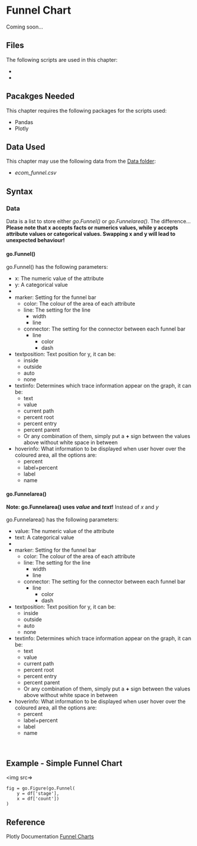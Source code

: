 # Funnel Chart
Coming soon...


## Files
The following scripts are used in this chapter:
<ul>
	<li></li>
	<li></li>
</ul>

## Pacakges Needed
This chapter requires the following packages for the scripts used:
<ul>
	<li>Pandas</li>
	<li>Plotly</li>
</ul>

## Data Used
This chapter may use the following data from the [Data folder](../Data):
<ul>
	<li><i>ecom_funnel.csv</i></li>
</ul>

## Syntax
### Data
Data is a list to store either <i>go.Funnel()</i> or <i>go.Funnelarea()</i>. The difference... <b>Please note that x accepts facts or numerics values, while y accepts attribute values or categorical values. Swapping x and y will lead to unexpected behaviour!</b>

#### go.Funnel()
go.Funnel() has the following parameters:
<ul>
	<li>x: The numeric value of the attribute</li>
	<li>y: A categorical value</li>
	<li></li>
	<li>marker: Setting for the funnel bar
		<ul>
			<li>color: The colour of the area of each attribute</li>
			<li>line: The setting for the line
				<ul>
					<li>width</li>
					<li>line</li>
				</ul></li>
			<li>connector: The setting for the connector between each funnel bar
				<ul>
					<li>line
						<ul>
							<li>color</li>
							<li>dash</li>
						</ul>
					</li>
				</ul></li>
		</ul></li>
	<li>textposition: Text position for y, it can be:
		<ul>
			<li>inside</li>
			<li>outside</li>
			<li>auto</li>
			<li>none</li>
		</ul>
		</li>
	<li>textinfo: Determines which trace information appear on the graph, it can be:
		<ul>
			<li>text</li>
			<li>value</li>
			<li>current path</li>
			<li>percent root</li>
			<li>percent entry</li>
			<li>percent parent</li>
			<li>Or any combination of them, simply put a <b>+</b> sign between the values above without white space in between</li>
		</ul>
	</li>
	<li>hoverinfo: What information to be displayed when user hover over the coloured area, all the options are:
		<ul>
			<li>percent</li>
			<li>label+percent</li>
			<li>label</li>
			<li>name</li>
		</ul></li>
</ul>


#### go.Funnelarea()
<b>Note: go.Funnelarea() uses <i>value</i> and <i>text</i>!</b> Instead of <i>x</i> and <i>y</i>
<br><br>
go.Funnelarea() has the following parameters:
<ul>
	<li>value: The numeric value of the attribute</li>
	<li>text: A categorical value</li>
	<li></li>
	<li>marker: Setting for the funnel bar
		<ul>
			<li>color: The colour of the area of each attribute</li>
			<li>line: The setting for the line
				<ul>
					<li>width</li>
					<li>line</li>
				</ul></li>
			<li>connector: The setting for the connector between each funnel bar
				<ul>
					<li>line
						<ul>
							<li>color</li>
							<li>dash</li>
						</ul>
					</li>
				</ul></li>
		</ul></li>
	<li>textposition: Text position for y, it can be:
		<ul>
			<li>inside</li>
			<li>outside</li>
			<li>auto</li>
			<li>none</li>
		</ul>
		</li>
	<li>textinfo: Determines which trace information appear on the graph, it can be:
		<ul>
			<li>text</li>
			<li>value</li>
			<li>current path</li>
			<li>percent root</li>
			<li>percent entry</li>
			<li>percent parent</li>
			<li>Or any combination of them, simply put a <b>+</b> sign between the values above without white space in between</li>
		</ul>
	</li>
	<li>hoverinfo: What information to be displayed when user hover over the coloured area, all the options are:
		<ul>
			<li>percent</li>
			<li>label+percent</li>
			<li>label</li>
			<li>name</li>
		</ul></li>
</ul>
<br>

## Example - Simple Funnel Chart
<img src=>

```
fig = go.Figure(go.Funnel(
    y = df['stage'],
    x = df['count'])
)
```

## Reference
Plotly Documentation <a href="https://plotly.com/python/funnel-charts/">Funnel Charts</a>